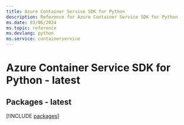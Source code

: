 ```yaml
---
title: Azure Container Service SDK for Python
description: Reference for Azure Container Service SDK for Python
ms.date: 03/06/2024
ms.topic: reference
ms.devlang: python
ms.service: containerservice
---
```

# Azure Container Service SDK for Python - latest
## Packages - latest
[!INCLUDE [packages](container-service-index.md)]
